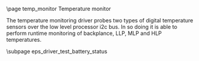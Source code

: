 \page temp_monitor Temperature monitor

The temperature monitoring driver probes two types of digital temperature sensors over the low level processor i2c bus. In so doing it is able to perform runtime monitoring of backplance, LLP, MLP and HLP temperatures.

\subpage eps_driver_test_battery_status